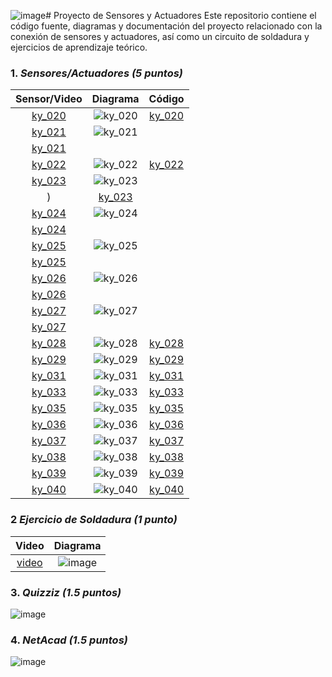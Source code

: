 ![image](https://github.com/user-attachments/assets/0c2107a4-2396-454b-94e6-9243489ac23e)# Proyecto de Sensores y Actuadores
Este repositorio contiene el código fuente, diagramas y documentación del proyecto relacionado con la conexión de sensores y actuadores, 
así como un circuito de soldadura y ejercicios de aprendizaje teórico.

### 1. *Sensores/Actuadores (5 puntos)*
| Sensor/Video | Diagrama | Código |
|:---:       |     :---:      |        :---:  |
| [ky_020](https://drive.google.com/file/d/1il12CBUcUBlA6g4-58La_Pdp2jWjJRQD/view?usp=drive_link) |  ![ky_020](https://github.com/user-attachments/assets/0e6d71f1-cd3d-4d1e-8c46-d242b452033a)|[ky_020](https://github.com/GalletitaQR/U3_IoT/blob/main/ky_020.py)|
| [ky_021](https://drive.google.com/file/d/1Bi93-NdhigDnkQUAdeVdanLixk7rKuei/view?usp=drive_link) |  ![ky_021](https://github.com/user-attachments/assets/958cef32-2a34-42ec-9d0a-4e180a5176d3)
|[ky_021](https://github.com/GalletitaQR/U3_IoT/blob/main/ky_021.py)|
| [ky_022](https://drive.google.com/file/d/1il12CBUcUBlA6g4-58La_Pdp2jWjJRQD/view?usp=drive_link) |  ![ky_022](https://github.com/user-attachments/assets/0e6d71f1-cd3d-4d1e-8c46-d242b452033a)|[ky_022](https://github.com/GalletitaQR/U3_IoT/blob/main/ky_022.py)|
| [ky_023](https://drive.google.com/file/d/1usNAltwlhxsaHHZihyQmuEeY_NGOyELB/view?usp=drive_link) |  ![ky_023](https://github.com/user-attachments/assets/48448ec2-e6f7-4ffc-91dd-50e8ab107a93)
)|[ky_023](https://github.com/GalletitaQR/U3_IoT/blob/main/ky_023.py)|
| [ky_024](https://drive.google.com/file/d/1UJjZ-LY8Gj9vjXE3-t6KUCXTCSThZJS_/view?usp=drive_link) |  ![ky_024](https://github.com/user-attachments/assets/7c26240c-82a7-4557-86f8-8bd571028cdb)
|[ky_024](https://github.com/GalletitaQR/U3_IoT/blob/main/ky_024.py)|
| [ky_025](https://drive.google.com/file/d/13lYhoKgf0Wy2UpA3yRKRR7E4X49jzGM9/view?usp=drive_link) |  ![ky_025](https://github.com/user-attachments/assets/6567abed-5793-491d-838d-dd557ff389f9)
|[ky_025](https://github.com/GalletitaQR/U3_IoT/blob/main/ky_025.py)|
| [ky_026](https://drive.google.com/file/d/1_N9vnAyDs0fs3eda7qUn7VM_i2l48TM0/view?usp=drive_link) |  ![ky_026](https://github.com/user-attachments/assets/2d377070-d6af-4f2b-96d4-d9a3b1c25d45)
|[ky_026](https://github.com/GalletitaQR/U3_IoT/blob/main/ky_026.py)|
| [ky_027](https://drive.google.com/file/d/1XoScxpyXOXatqm0eXc4-8EPkxrqHaufg/view?usp=drive_link) |  ![ky_027](https://github.com/user-attachments/assets/86d19eb1-d305-4bd3-92ad-86e68ab74367)
|[ky_027](https://github.com/GalletitaQR/U3_IoT/blob/main/ky_027.py)|
| [ky_028](https://drive.google.com/file/d/1il12CBUcUBlA6g4-58La_Pdp2jWjJRQD/view?usp=drive_link) |  ![ky_028](https://github.com/user-attachments/assets/0e6d71f1-cd3d-4d1e-8c46-d242b452033a)|[ky_028](https://github.com/GalletitaQR/U3_IoT/blob/main/ky_028.py)|
| [ky_029](https://drive.google.com/file/d/1il12CBUcUBlA6g4-58La_Pdp2jWjJRQD/view?usp=drive_link) |  ![ky_029](https://github.com/user-attachments/assets/0e6d71f1-cd3d-4d1e-8c46-d242b452033a)|[ky_029](https://github.com/GalletitaQR/U3_IoT/blob/main/ky_029.py)|
| [ky_031](https://drive.google.com/file/d/1il12CBUcUBlA6g4-58La_Pdp2jWjJRQD/view?usp=drive_link) |  ![ky_031](https://github.com/user-attachments/assets/0e6d71f1-cd3d-4d1e-8c46-d242b452033a)|[ky_031](https://github.com/GalletitaQR/U3_IoT/blob/main/ky_031.py)|
| [ky_033](https://drive.google.com/file/d/1il12CBUcUBlA6g4-58La_Pdp2jWjJRQD/view?usp=drive_link) |  ![ky_033](https://github.com/user-attachments/assets/0e6d71f1-cd3d-4d1e-8c46-d242b452033a)|[ky_033](https://github.com/GalletitaQR/U3_IoT/blob/main/ky_033.py)|
| [ky_035](https://drive.google.com/file/d/1il12CBUcUBlA6g4-58La_Pdp2jWjJRQD/view?usp=drive_link) |  ![ky_035](https://github.com/user-attachments/assets/0e6d71f1-cd3d-4d1e-8c46-d242b452033a)|[ky_035](https://github.com/GalletitaQR/U3_IoT/blob/main/ky_035.py)|
| [ky_036](https://drive.google.com/file/d/1il12CBUcUBlA6g4-58La_Pdp2jWjJRQD/view?usp=drive_link) |  ![ky_036](https://github.com/user-attachments/assets/0e6d71f1-cd3d-4d1e-8c46-d242b452033a)|[ky_036](https://github.com/GalletitaQR/U3_IoT/blob/main/ky_036.py)|
| [ky_037](https://drive.google.com/file/d/1il12CBUcUBlA6g4-58La_Pdp2jWjJRQD/view?usp=drive_link) |  ![ky_037](https://github.com/user-attachments/assets/0e6d71f1-cd3d-4d1e-8c46-d242b452033a)|[ky_037](https://github.com/GalletitaQR/U3_IoT/blob/main/ky_037.py)|
| [ky_038](https://drive.google.com/file/d/1il12CBUcUBlA6g4-58La_Pdp2jWjJRQD/view?usp=drive_link) |  ![ky_038](https://github.com/user-attachments/assets/0e6d71f1-cd3d-4d1e-8c46-d242b452033a)|[ky_038](https://github.com/GalletitaQR/U3_IoT/blob/main/ky_038.py)|
| [ky_039](https://drive.google.com/file/d/1il12CBUcUBlA6g4-58La_Pdp2jWjJRQD/view?usp=drive_link) |  ![ky_039](https://github.com/user-attachments/assets/0e6d71f1-cd3d-4d1e-8c46-d242b452033a)|[ky_039](https://github.com/GalletitaQR/U3_IoT/blob/main/ky_039.py)|
| [ky_040](https://drive.google.com/file/d/1il12CBUcUBlA6g4-58La_Pdp2jWjJRQD/view?usp=drive_link) |  ![ky_040](https://github.com/user-attachments/assets/0e6d71f1-cd3d-4d1e-8c46-d242b452033a)|[ky_040](https://github.com/GalletitaQR/U3_IoT/blob/main/ky_040.py)|

### 2 *Ejercicio de Soldadura (1 punto)*
| Video | Diagrama |
|:---:       |     :---:      |
| [video](https://drive.google.com/file/d/1kcMVziPkRsYQSMFeLHTvjWzE0Q6Km26n/view?usp=drivesdk)|![image](https://github.com/user-attachments/assets/9619f355-cec2-49e7-a2d8-c8ace12e7b4f)|

### 3. *Quizziz (1.5 puntos)*
   ![image](https://github.com/user-attachments/assets/ed885d8b-4f22-4203-acab-9dd6be580567)

### 4. *NetAcad (1.5 puntos)*
   ![image](https://github.com/user-attachments/assets/1fad6208-c3ff-4037-99c2-07f06d7b957b)

